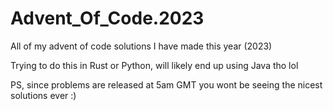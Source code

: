 # Advent_Of_Code.2023
All of my advent of code solutions I have made this year (2023)

Trying to do this in Rust or Python, will likely end up using Java tho lol

PS, since problems are released at 5am GMT you wont be seeing the nicest solutions ever :)
